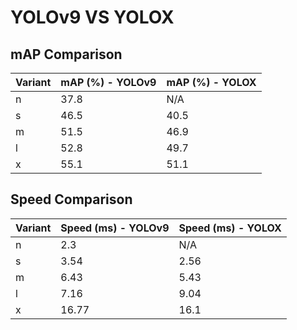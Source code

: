 ---
---
# YOLOv9 VS YOLOX

## mAP Comparison

| Variant | mAP (%) - YOLOv9 | mAP (%) - YOLOX |
|---------|--------------------|--------------------|
| n | 37.8 | N/A |
| s | 46.5 | 40.5 |
| m | 51.5 | 46.9 |
| l | 52.8 | 49.7 |
| x | 55.1 | 51.1 |

## Speed Comparison

| Variant | Speed (ms) - YOLOv9 | Speed (ms) - YOLOX |
|---------|-----------------------|-----------------------|
| n | 2.3 | N/A |
| s | 3.54 | 2.56 |
| m | 6.43 | 5.43 |
| l | 7.16 | 9.04 |
| x | 16.77 | 16.1 |
